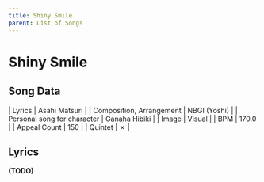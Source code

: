 ```yaml
---
title: Shiny Smile
parent: List of Songs
---
```


# Shiny Smile

## Song Data

| Lyrics | Asahi Matsuri |
| Composition, Arrangement | NBGI (Yoshi) |
| Personal song for character | Ganaha Hibiki |
| Image | <span class="vi">Visual</span> |
| BPM | 170.0 |
| Appeal Count | 150 |
| Quintet | ✗ |

## Lyrics

**(TODO)**
